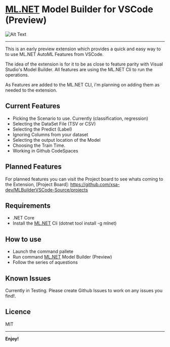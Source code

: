 # [ML.NET](https://dot.net/ml) Model Builder for VSCode (Preview)
![Alt Text](https://i.imgur.com/6KzWf7m.gif)
    
-----------------------------------------------------------------------------------------------------------
This is an early preview extension which provides a quick and easy way to to use ML.NET AutoML Features from VSCode.

The idea of the extension is for it to be as close to feature parity with Visual Studio's Model Builder. All features are using the ML.NET Cli to run the operations.

As Features are added to the ML.NET CLI, i'm planning on adding them as needed to the extension. 


## Current Features

- Picking the Scenario to use. Currently (classification, regression)
- Selecting the DataSet File (TSV or CSV)
- Selecting the Predict (Label)
- Ignoring Columns from your dataset
- Selecting the output location of the Model
- Choosing the Train Time.
- Working in Github CodeSpaces

## Planned Features

For planned features you can visit the Project board to see whats coming to the Extension, [Project Board]: https://github.com/xsa-dev/MLBuilderVSCode-Source/projects

## Requirements

- .NET Core
- Install the [ML.NET](dot.net/ml) Cli (dotnet tool install -g mlnet)


## How to use

- Launch the command pallete
- Run command [ML.NET](dot.net/ml) Model Builder (Preview)
- Follow the series of aquestions

## Known Issues

Currently in Testing. Please create Github Issues to work on any issues you find!. 

## Licence

MIT

-----------------------------------------------------------------------------------------------------------
**Enjoy!**
